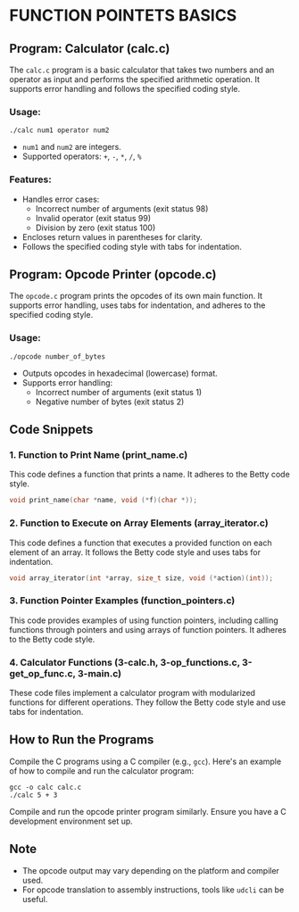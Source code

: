 # FUNCTION POINTETS BASICS


## Program: Calculator (calc.c)

The `calc.c` program is a basic calculator that takes two numbers and an operator as input and performs the specified arithmetic operation. It supports error handling and follows the specified coding style.

### Usage:

```
./calc num1 operator num2
```

- `num1` and `num2` are integers.
- Supported operators: `+`, `-`, `*`, `/`, `%`

### Features:

- Handles error cases:
  - Incorrect number of arguments (exit status 98)
  - Invalid operator (exit status 99)
  - Division by zero (exit status 100)
- Encloses return values in parentheses for clarity.
- Follows the specified coding style with tabs for indentation.

## Program: Opcode Printer (opcode.c)

The `opcode.c` program prints the opcodes of its own main function. It supports error handling, uses tabs for indentation, and adheres to the specified coding style.

### Usage:

```
./opcode number_of_bytes
```

- Outputs opcodes in hexadecimal (lowercase) format.
- Supports error handling:
  - Incorrect number of arguments (exit status 1)
  - Negative number of bytes (exit status 2)

## Code Snippets

### 1. Function to Print Name (print_name.c)

This code defines a function that prints a name. It adheres to the Betty code style.

```c
void print_name(char *name, void (*f)(char *));
```

### 2. Function to Execute on Array Elements (array_iterator.c)

This code defines a function that executes a provided function on each element of an array. It follows the Betty code style and uses tabs for indentation.

```c
void array_iterator(int *array, size_t size, void (*action)(int));
```

### 3. Function Pointer Examples (function_pointers.c)

This code provides examples of using function pointers, including calling functions through pointers and using arrays of function pointers. It adheres to the Betty code style.

### 4. Calculator Functions (3-calc.h, 3-op_functions.c, 3-get_op_func.c, 3-main.c)

These code files implement a calculator program with modularized functions for different operations. They follow the Betty code style and use tabs for indentation.

## How to Run the Programs

Compile the C programs using a C compiler (e.g., `gcc`). Here's an example of how to compile and run the calculator program:

```shell
gcc -o calc calc.c
./calc 5 + 3
```

Compile and run the opcode printer program similarly. Ensure you have a C development environment set up.

## Note

- The opcode output may vary depending on the platform and compiler used.
- For opcode translation to assembly instructions, tools like `udcli` can be useful.

